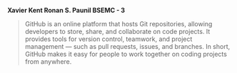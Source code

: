 ﻿**Xavier Kent Ronan S. Paunil
BSEMC - 3**
> GitHub is an online platform that hosts Git repositories, allowing developers to store, share, and collaborate on code projects. It provides tools for version control, teamwork, and project management — such as pull requests, issues, and branches. In short, GitHub makes it easy for people to work together on coding projects from anywhere.
